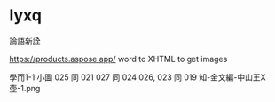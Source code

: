 # lyxq
論語新詮

https://products.aspose.app/  word to XHTML to get images

學而1-1 小圖
025 同 021
027 同 024
026, 023 同 019 知-金文編-中山王X壺-1.png